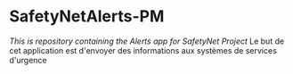 # SafetyNetAlerts-PM
_This is repository containing the Alerts app for SafetyNet Project_
Le but de cet application est d'envoyer des informations aux systèmes de services d'urgence
